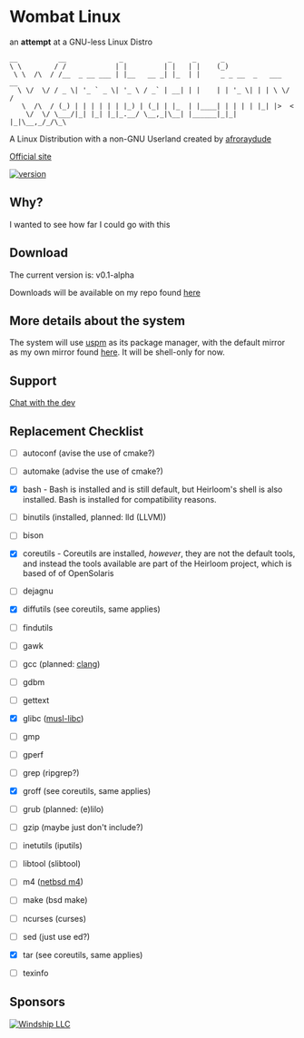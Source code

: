 # Wombat Linux
an **attempt** at a GNU-less Linux Distro
```
__          __             _           _     _      _                  
\ \        / /            | |         | |   | |    (_)                 
 \ \  /\  / /__  _ __ ___ | |__   __ _| |_  | |     _ _ __  _   ___  __
  \ \/  \/ / _ \| '_ ` _ \| '_ \ / _` | __| | |    | | '_ \| | | \ \/ /
   \  /\  / (_) | | | | | | |_) | (_| | |_  | |____| | | | | |_| |>  < 
    \/  \/ \___/|_| |_| |_|_.__/ \__,_|\__| |______|_|_| |_|\__,_/_/\_\
```

A Linux Distribution with a non-GNU Userland created by [afroraydude](https://github.com/afroraydude)

[Official site](https://afroraydude.com/wombatos)

[![version](https://img.shields.io/badge/version-0.1-blue?style=for-the-badge)](https://packages.afroraydude.com/wombatos)

## Why? 
I wanted to see how far I could go with this

## Download
The current version is: v0.1-alpha

Downloads will be available on my repo found [here](http://packages.afroraydude.com/wombatos/)

## More details about the system
The system will use [uspm](https://github.com/afroraydude/uspm) as its package manager, with the default mirror as my own mirror found [here](http://packages.afroraydude.com/uspm/). It will be shell-only for now.

## Support

[Chat with the dev](https://keybase.io/afroraydude/chat)

## Replacement Checklist
- [ ] autoconf (avise the use of cmake?)
- [ ] automake (advise the use of cmake?)
- [X] bash - Bash is installed and is still default, but Heirloom's shell is also installed. Bash is installed for compatibility reasons. 
- [ ] binutils (installed, planned: lld (LLVM))
- [ ] bison 
- [X] coreutils - Coreutils are installed, *however*, they are not the default tools, and instead the tools available are part of the Heirloom project, which is based of of OpenSolaris
- [ ] dejagnu
- [X] diffutils (see coreutils, same applies)
- [ ] findutils
- [ ] gawk
- [ ] gcc (planned: [clang](https://clang.llvm.org))
- [ ] gdbm
- [ ] gettext
- [X] glibc ([musl-libc](http://www.musl-libc.org))
- [ ] gmp
- [ ] gperf
- [ ] grep (ripgrep?)
- [X] groff (see coreutils, same applies)
- [ ] grub (planned: (e)lilo)
- [ ] gzip (maybe just don't include?)
- [ ] inetutils (iputils)
- [ ] libtool (slibtool)
- [ ] m4 ([netbsd m4](https://github.com/idunham/m4))
- [ ] make (bsd make)
- [ ] ncurses (curses)
- [ ] sed (just use ed?)
- [X] tar (see coreutils, same applies)
- [ ] texinfo


## Sponsors
[![Windship LLC](https://windship.net/wp-content/uploads/2020/03/test-logo.png)](https://www.windship.net)
